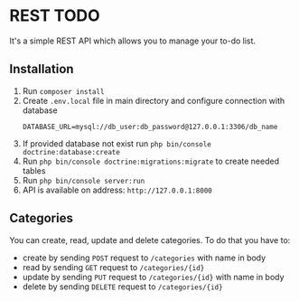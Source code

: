 # REST TODO

It's a simple REST API which allows you to manage your to-do list.

## Installation

1. Run `composer install`
2. Create `.env.local` file in main directory and configure connection with database
    ```
    DATABASE_URL=mysql://db_user:db_password@127.0.0.1:3306/db_name
    ```
3. If provided database not exist run `php bin/console doctrine:database:create`
4. Run `php bin/console doctrine:migrations:migrate` to create needed tables
5. Run `php bin/console server:run`
6. API is available on address: `http://127.0.0.1:8000`

## Categories

You can create, read, update and delete categories. To do that you have to:

* create by sending `POST` request to `/categories` with name in body
* read by sending `GET` request to `/categories/{id}`
* update by sending `PUT` request to `/categories/{id}` with name in body
* delete by sending `DELETE` request to `/categories/{id}`